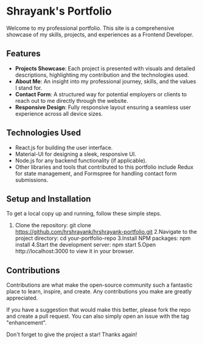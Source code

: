 # Shrayank's Portfolio

Welcome to my professional portfolio. This site is a comprehensive showcase of my skills, projects, and experiences as a Frontend Developer.

## Features

- **Projects Showcase**: Each project is presented with visuals and detailed descriptions, highlighting my contribution and the technologies used.
- **About Me**: An insight into my professional journey, skills, and the values I stand for.
- **Contact Form**: A structured way for potential employers or clients to reach out to me directly through the website.
- **Responsive Design**: Fully responsive layout ensuring a seamless user experience across all device sizes.

## Technologies Used

- React.js for building the user interface.
- Material-UI for designing a sleek, responsive UI.
- Node.js for any backend functionality (if applicable).
- Other libraries and tools that contributed to this portfolio include Redux for state management, and Formspree for handling contact form submissions.

## Setup and Installation

To get a local copy up and running, follow these simple steps.

1. Clone the repository:
   git clone https://github.com/hrshrayank/hrshrayank-portfolio.git
2.Navigate to the project directory:
    cd your-portfolio-repo
3.Install NPM packages:
    npm install
4.Start the development server:
    npm start
5.Open http://localhost:3000 to view it in your browser.

## Contributions

Contributions are what make the open-source community such a fantastic place to learn, inspire, and create. Any contributions you make are greatly appreciated.

If you have a suggestion that would make this better, please fork the repo and create a pull request. You can also simply open an issue with the tag "enhancement".

Don't forget to give the project a star! Thanks again!


